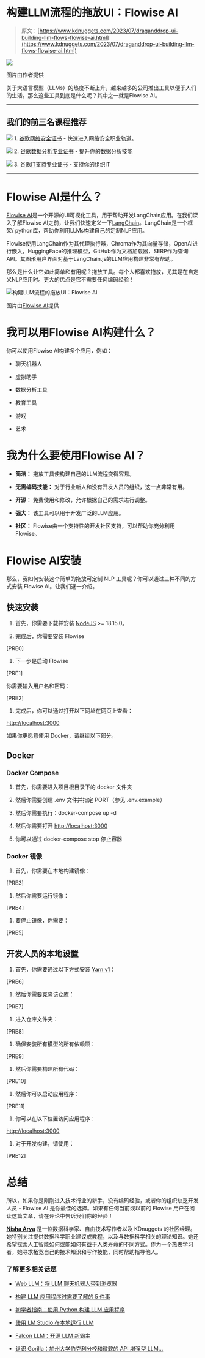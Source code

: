 # 构建LLM流程的拖放UI：Flowise AI

> 原文：[https://www.kdnuggets.com/2023/07/draganddrop-ui-building-llm-flows-flowise-ai.html](https://www.kdnuggets.com/2023/07/draganddrop-ui-building-llm-flows-flowise-ai.html)

![](../Images/d050fc69e35810e770f63a0a62eb1ebc.png)

图片由作者提供

关于大语言模型（LLMs）的热度不断上升，越来越多的公司推出工具以便于人们的生活。那么这些工具到底是什么呢？其中之一就是Flowise AI。

* * *

## 我们的前三名课程推荐

![](../Images/0244c01ba9267c002ef39d4907e0b8fb.png) 1\. [谷歌网络安全证书](https://www.kdnuggets.com/google-cybersecurity) - 快速进入网络安全职业轨道。

![](../Images/e225c49c3c91745821c8c0368bf04711.png) 2\. [谷歌数据分析专业证书](https://www.kdnuggets.com/google-data-analytics) - 提升你的数据分析技能

![](../Images/0244c01ba9267c002ef39d4907e0b8fb.png) 3\. [谷歌IT支持专业证书](https://www.kdnuggets.com/google-itsupport) - 支持你的组织IT

* * *

# Flowise AI是什么？

[Flowise AI](https://flowiseai.com/)是一个开源的UI可视化工具，用于帮助开发LangChain应用。在我们深入了解Flowise AI之前，让我们快速定义一下[LangChain](/2023/04/langchain-101-build-gptpowered-applications.html)。LangChain是一个框架/ python库，帮助你利用LLMs构建自己的定制NLP应用。

Flowise使用LangChain作为其代理执行器，Chroma作为其向量存储，OpenAI进行嵌入，HuggingFace的推理模型，GitHub作为文档加载器，SERP作为查询API。其图形用户界面对基于LangChain.js的LLM应用构建非常有帮助。

那么是什么让它如此简单和有用呢？拖放工具。每个人都喜欢拖放，尤其是在自定义NLP应用时。更大的优点是它不需要任何编码经验！

![构建LLM流程的拖放UI：Flowise AI](../Images/d82c62b3c3deac3fdabb0ac57871fba7.png)

图片由[Flowise AI](https://flowiseai.com/)提供

# 我可以用Flowise AI构建什么？

你可以使用Flowise AI构建多个应用，例如：

+   聊天机器人

+   虚拟助手

+   数据分析工具

+   教育工具

+   游戏

+   艺术

# 我为什么要使用Flowise AI？

+   **简洁：** 拖放工具使构建自己的LLM流程变得容易。

+   **无需编码技能：** 对于行业新人和没有开发人员的组织，这一点非常有用。

+   **开源：** 免费使用和修改，允许根据自己的需求进行调整。

+   **强大：** 该工具可以用于开发广泛的LLM应用。

+   **社区：** Flowise由一个支持性的开发社区支持，可以帮助你充分利用Flowise。

# Flowise AI安装

那么，我如何安装这个简单的拖放可定制 NLP 工具呢？你可以通过三种不同的方式安装 Flowise AI。让我们逐一介绍。

## 快速安装

1.  首先，你需要下载并安装 [NodeJS](https://nodejs.org/en/download) >= 18.15.0。

1.  完成后，你需要安装 Flowise

[PRE0]

1.  下一步是启动 Flowise

[PRE1]

你需要输入用户名和密码：

[PRE2]

1.  完成后，你可以通过打开以下网址在网页上查看：

[http://localhost:3000](http://localhost:3000/)

如果你更愿意使用 Docker，请继续以下部分。

## Docker

### Docker Compose

1.  首先，你需要进入项目根目录下的 docker 文件夹

1.  然后你需要创建 .env 文件并指定 PORT（参见 .env.example）

1.  然后你需要执行：docker-compose up -d

1.  然后你需要打开 [http://localhost:3000](http://localhost:3000/)

1.  你可以通过 docker-compose stop 停止容器

### Docker 镜像

1.  首先，你需要在本地构建镜像：

[PRE3]

1.  然后你需要运行镜像：

[PRE4]

1.  要停止镜像，你需要：

[PRE5]

## 开发人员的本地设置

1.  首先，你需要通过以下方式安装 [Yarn v1](https://classic.yarnpkg.com/en/docs/install)：

[PRE6]

1.  然后你需要克隆该仓库：

[PRE7]

1.  进入仓库文件夹：

[PRE8]

1.  确保安装所有模型的所有依赖项：

[PRE9]

1.  然后你需要构建所有代码：

[PRE10]

1.  然后你可以启动应用程序：

[PRE11]

1.  你可以在以下位置访问应用程序：

[http://localhost:3000](http://localhost:3000/)

1.  对于开发构建，请使用：

[PRE12]

# 总结

所以，如果你是刚刚进入技术行业的新手，没有编码经验，或者你的组织缺乏开发人员 - Flowise AI 是你最佳的选择。如果有任何当前或以前的 Flowise 用户在阅读这篇文章，请在评论中告诉我们你的经验！

**[Nisha Arya](https://www.linkedin.com/in/nisha-arya-ahmed/)** 是一位数据科学家、自由技术写作者以及 KDnuggets 的社区经理。她特别关注提供数据科学职业建议或教程，以及与数据科学相关的理论知识。她还希望探索人工智能如何或能如何有益于人类寿命的不同方式。作为一个热衷学习者，她寻求拓宽自己的技术知识和写作技能，同时帮助指导他人。

### 了解更多相关话题

+   [Web LLM：将 LLM 聊天机器人带到浏览器](https://www.kdnuggets.com/2023/05/webllm-bring-llm-chatbots-browser.html)

+   [构建 LLM 应用程序时需要了解的 5 件事](https://www.kdnuggets.com/2023/08/5-things-need-know-building-llm-applications.html)

+   [初学者指南：使用 Python 构建 LLM 应用程序](https://www.kdnuggets.com/beginners-guide-to-building-llm-apps-with-python)

+   [使用 LM Studio 在本地运行 LLM](https://www.kdnuggets.com/run-an-llm-locally-with-lm-studio)

+   [Falcon LLM：开源 LLM 新霸主](https://www.kdnuggets.com/2023/06/falcon-llm-new-king-llms.html)

+   [认识 Gorilla：加州大学伯克利分校和微软的 API 增强型 LLM…](https://www.kdnuggets.com/2023/06/meet-gorilla-uc-berkeley-microsoft-apiaugmented-llm-outperforms-gpt4-chatgpt-claude.html)
